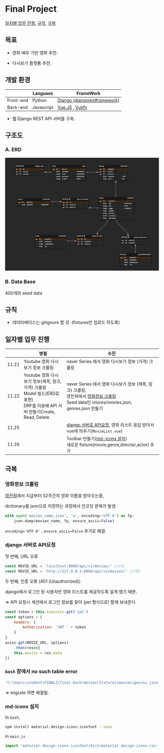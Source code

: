 # Final Project 

[일자별 업무 진행](#일자별-업무-진행), [규칙](#규칙), [극복](#극복)

## 목표 

- 영화 배우 기반 영화 추천.

- 다시보기 플랫폼 추천.



## 개발 환경

|           | Languaes   | FrameWork                                                    |
| --------- | ---------- | ------------------------------------------------------------ |
| Front-end | Python     | [Django (djangorestframework)](https://www.django-rest-framework.org/) |
| Back-end  | Javascript | [Vue.JS](https://kr.vuejs.org/v2/guide/index.html) , [Vutify](https://vuetifyjs.com/ko/) |

- 웹 Django REST API 서버를 구축. 



## 구조도

### A. ERD

![ERD](ERD.png)



### B. Data Base

400개의 seed data



## 규칙

- 데이터베이스는 gitignore 할 것. (fixtures만 업로드 하도록)

  

## 일자별 업무 진행

|       | 병철                                                         | 수진                                                         |
| ----- | ------------------------------------------------------------ | ------------------------------------------------------------ |
| 11.21 | Youtube 영화 다시보기 정보 크롤링                            | naver Series 에서 영화 다시보기 정보 (가격) 크롤링           |
| 11.22 | Youtube 영화 다시보기 정보(제목, 링크, 가격) 크롤링<br />Model 빌드(ERD로 표현) <br />DRF를 이용해 API 서버 만들기Create, Read, Delete<br /> | naver Series 에서 영화 다시보기 정보 (제목, 링크) 크롤링, <br />영진위에서 [영화정보 크롤링](#영화정보-크롤링)<br />Seed data인 ixtures/movies.json, genres.json 만들기 |
| 11.25 |                                                              | [django 서버로 API요청](#django-서버로-API요청), 영화 리스트 응답 받아서 vue에 띄우기(`MovieList.vue`) |
| 11.26 |                                                              | Toolbar 만들기([md-icons 설치](#md-icons-설치))<br />새로운 fixture(movie,genre,director,actor) 추가 |



## 극복



### 영화정보 크롤링

[영진위](http://www.kobis.or.kr/kobisopenapi/homepg/main/main.do)에서 지금부터 52주간의 영화 이름을 받아오는중, 

dictionary를 json으로 저장하는 과정에서 인코딩 문제가 발생.

```python
with open('movies_name.json', 'w', encoding='UTF-8') as fp:
    json.dump(movies_name, fp, ensure_ascii=False)
```

`encoding='UTF-8'` , `ensure_ascii=False`  추가로 해결. 



### django 서버로 API요청

첫 번째, URL 오류

```javascript
const MOVIE_URL = 'localhost:8000/api/v1/movies/' //(x)
const MOVIE_URL = 'http://127.0.0.1:8000/api/v1/movies/' //(O)
```



두  번째, 인증 오류 (401 (Unauthorized))

django에서 로그인 된 사용자만 영화 리스트를 제공하도록 설계 했기 때문.

=> API 요청시 세션에서 로그인 정보를 찾아 (jwt 형식으로) 함께 보내준다. 

```javascript
const token = this.$session.get('jwt')
const options = {
    headers: {
        Authorization: 'JWT ' + token
    }
}    
axios.get(MOVIE_URL, options)
    .then(res=>{
    this.movies = res.data 
})
```



### `bash` 창에서 no such table error 

```bash
'C:\Users\student\FINAL2\final-back\movies\fixtures\movies\genres.json': Could not load movies.Genre(pk=1): no such table: movies_genre
```

=> migrate 하면 해결됨.



### md-icons 설치

In `bash`,

```bash
npm install material-design-icons-iconfont --save
```

In `main.js`

```javascript
import 'material-design-icons-iconfont/dist/material-design-icons.css'
```


